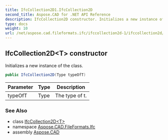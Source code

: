 ```yaml
---
title: IfcCollection2D1.IfcCollection2D
second_title: Aspose.CAD for .NET API Reference
description: IfcCollection2D constructor. Initializes a new instance of the class
type: docs
weight: 10
url: /net/aspose.cad.fileformats.ifc/ifccollection2d-1/ifccollection2d/
---
```

## IfcCollection2D&lt;T&gt; constructor

Initializes a new instance of the class.

```csharp
public IfcCollection2D(Type typeOfT)
```

| Parameter | Type | Description |
| --- | --- | --- |
| typeOfT | Type | The type of t. |

### See Also

* class [IfcCollection2D&lt;T&gt;](../)
* namespace [Aspose.CAD.FileFormats.Ifc](../../ifccollection2d-1/)
* assembly [Aspose.CAD](../../../)


